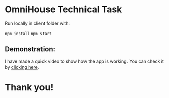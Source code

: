 # OmniHouse Technical Task

Run locally in client folder with:

`npm install`
`npm start`


## Demonstration:

I have made a quick video to show how the app is working. You can check it by [clicking here](https://drive.google.com/file/d/1MzOa-LxpcGRZ6peDODjrzjnuhtcxp3kt/view?usp=sharing).

# Thank you!
